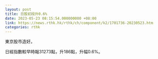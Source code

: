 ```yaml
---
layout: post
title: 日股初段升0.6%
date: 2023-05-23 08:15:54.000000000 +08:00
link: https://news.rthk.hk/rthk/ch/component/k2/1701736-20230523.htm
categories: rthk
---
```


東京股市造好。

日經指數較早時報31273點，升186點，升幅0.6%。
